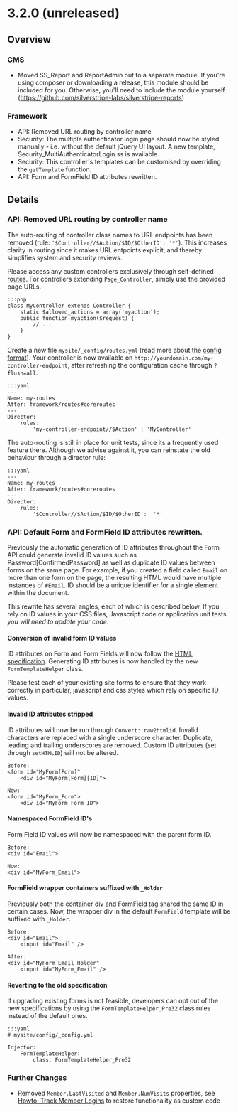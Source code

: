 # 3.2.0 (unreleased)

## Overview

### CMS

 * Moved SS_Report and ReportAdmin out to a separate module. If you're using
composer or downloading a release, this module should be included for you.
Otherwise, you'll need to include the module yourself 
(https://github.com/silverstripe-labs/silverstripe-reports)

### Framework

 * API: Removed URL routing by controller name
 * Security: The multiple authenticator login page should now be styled manually - i.e. without the default jQuery UI layout. A new template, Security_MultiAuthenticatorLogin.ss is available.
 * Security: This controller's templates can be customised by overriding the `getTemplate` function.
 * API: Form and FormField ID attributes rewritten.

## Details

### API: Removed URL routing by controller name

The auto-routing of controller class names to URL endpoints
has been removed (rule: `'$Controller//$Action/$ID/$OtherID': '*'`).
This increases clarity in routing since it makes URL entpoints explicit,
and thereby simplifies system and security reviews.

Please access any custom controllers exclusively through self-defined
[routes](/reference/director). For controllers extending `Page_Controller`,
simply use the provided page URLs.

	:::php
	class MyController extends Controller {
		static $allowed_actions = array('myaction');
		public function myaction($request) {
			// ...
		}
	}

Create a new file `mysite/_config/routes.yml` 
(read more about the [config format](/topics/configuration)).
Your controller is now available on `http://yourdomain.com/my-controller-endpoint`,
after refreshing the configuration cache through `?flush=all`.

	:::yaml
	---
	Name: my-routes
	After: framework/routes#coreroutes
	---
	Director:
  		rules:
    		'my-controller-endpoint//$Action' : 'MyController'


The auto-routing is still in place for unit tests,
since its a frequently used feature there. Although we advise against it,
you can reinstate the old behaviour through a director rule:

	:::yaml
	---
	Name: my-routes
	After: framework/routes#coreroutes
	---
	Director:
  		rules:
    		'$Controller//$Action/$ID/$OtherID':  '*'

### API: Default Form and FormField ID attributes rewritten.

Previously the automatic generation of ID attributes throughout the Form API
could generate invalid ID values such as Password[ConfirmedPassword] as well
as duplicate ID values between forms on the same page. For example, if you
created a field called `Email` on more than one form on the page, the resulting
HTML would have multiple instances of `#Email`. ID should be a unique
identifier for a single element within the document.

This rewrite has several angles, each of which is described below. If you rely
on ID values in your CSS files, Javascript code or application unit tests *you
will need to update your code*.

#### Conversion of invalid form ID values

ID attributes on Form and Form Fields will now follow the
[HTML specification](http://www.w3.org/TR/REC-html40/types.html#type-cdata).
Generating ID attributes is now handled by the new `FormTemplateHelper` class.

Please test each of your existing site forms to ensure that they work
correctly in particular, javascript and css styles which rely on specific ID
values.

#### Invalid ID attributes stripped

ID attributes will now be run through `Convert::raw2htmlid`. Invalid characters
are replaced with a single underscore character. Duplicate, leading and trailing
underscores are removed. Custom ID attributes (set through `setHTMLID`) will not
be altered.

	Before:
	<form id="MyForm[Form]"
		<div id="MyForm[Form][ID]">

	Now:
	<form id="MyForm_Form">
		<div id="MyForm_Form_ID">

#### Namespaced FormField ID's

Form Field ID values will now be namespaced with the parent form ID.

	Before:
	<div id="Email">

	Now:
	<div id="MyForm_Email">

#### FormField wrapper containers suffixed with `_Holder`

Previously both the container div and FormField tag shared the same ID in
certain cases. Now, the wrapper div in the default `FormField` template will be
suffixed with `_Holder`.

	Before:
	<div id="Email">
		<input id="Email" />

	After:
	<div id="MyForm_Email_Holder"
		<input id="MyForm_Email" />

#### Reverting to the old specification

If upgrading existing forms is not feasible, developers can opt out of the new
specifications by using the `FormTemplateHelper_Pre32` class rules instead of
the default ones.

	:::yaml
	# mysite/config/_config.yml

	Injector:
		FormTemplateHelper:
			class: FormTemplateHelper_Pre32

### Further Changes

 * Removed `Member.LastVisited` and `Member.NumVisits` properties, see [Howto: Track Member Logins](doc.silverstripe.org/framework/en/trunk/howto/track-member-logins) to restore functionality as custom code